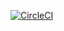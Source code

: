 [![CircleCI](https://circleci.com/gh/RonnieK2016/sfg-junit5-testing.svg?style=svg)](https://circleci.com/gh/RonnieK2016/sfg-junit5-testing)